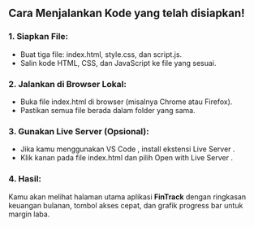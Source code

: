## Cara Menjalankan Kode yang telah disiapkan!

### 1. Siapkan File:

- Buat tiga file: index.html, style.css, dan script.js.
- Salin kode HTML, CSS, dan JavaScript ke file yang sesuai.

### 2. Jalankan di Browser Lokal:

- Buka file index.html di browser (misalnya Chrome atau Firefox).
- Pastikan semua file berada dalam folder yang sama.

### 3. Gunakan Live Server (Opsional):

- Jika kamu menggunakan VS Code , install ekstensi Live Server .
- Klik kanan pada file index.html dan pilih Open with Live Server .

### 4. Hasil:

Kamu akan melihat halaman utama aplikasi **FinTrack** dengan ringkasan keuangan bulanan, tombol akses cepat, dan grafik progress bar untuk margin laba.
